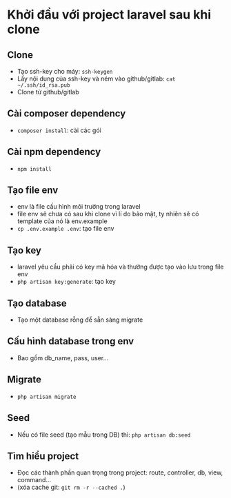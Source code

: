 # Khởi đầu với project laravel sau khi clone  
## Clone
- Tạo ssh-key cho máy: `ssh-keygen`
- Lấy nội dung của ssh-key và ném vào github/gitlab: `cat ~/.ssh/id_rsa.pub`
- Clone từ github/gitlab

## Cài composer dependency 
- `composer install`: cài các gói

## Cài npm dependency
- `npm install`

## Tạo file env  
- env là file cấu hình môi trường trong laravel
- file env sẽ chưa có sau khi clone vì lí do bảo mật, ty nhiên sẽ có template của nó là env.example  
- `cp .env.example .env`: tạo file env  

## Tạo key
- laravel yêu cầu phải có key mã hóa và thường được tạo vào lưu trong file env
- `php artisan key:generate`: tạo key  

## Tạo database
- Tạo một database rỗng để sẵn sàng migrate 

## Cấu hình database trong env
- Bao gồm db_name, pass, user...

## Migrate
- `php artisan migrate`

## Seed
- Nếu có file seed (tạo mẫu trong DB) thì: `php artisan db:seed`

## Tìm hiểu project 
- Đọc các thành phần quan trọng trong project: route, controller, db, view, command...  
- (xóa cache git: `git rm -r --cached .`)